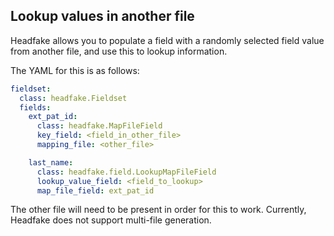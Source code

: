 ## Lookup values in another file
Headfake allows you to populate a field with a randomly selected field value from another file, and use this to lookup
information.

The YAML for this is as follows:

```yaml
fieldset:
  class: headfake.Fieldset
  fields:
  	ext_pat_id:
      class: headfake.MapFileField
      key_field: <field_in_other_file>
      mapping_file: <other_file>

    last_name:
      class: headfake.field.LookupMapFileField
      lookup_value_field: <field_to_lookup>
      map_file_field: ext_pat_id
```

The other file will need to be present in order for this to work. Currently, Headfake does not support multi-file
generation.
